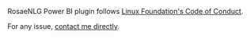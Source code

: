 <!--
Copyright 2021 Ludan Stoecklé
SPDX-License-Identifier: CC-BY-4.0
-->
RosaeNLG Power BI plugin follows [Linux Foundation's Code of Conduct](https://lfprojects.org/policies/code-of-conduct/).

For any issue, [contact me directly](mailto:contact@rosaenlg.org).
